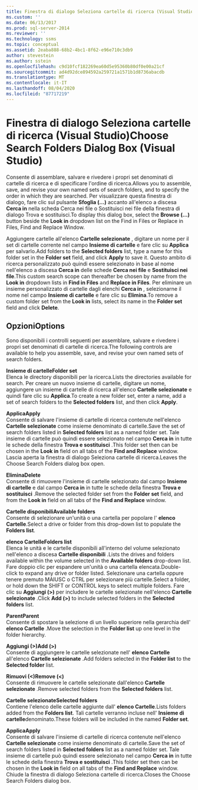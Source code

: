 ```yaml
---
title: Finestra di dialogo Seleziona cartelle di ricerca (Visual Studio) | Microsoft Docs
ms.custom: ''
ms.date: 06/13/2017
ms.prod: sql-server-2014
ms.reviewer: ''
ms.technology: ssms
ms.topic: conceptual
ms.assetid: 2eaba888-68b2-4bc1-8f62-e96e710c3db9
author: stevestein
ms.author: sstein
ms.openlocfilehash: c9d10fcf182269ea60d5e95360b80df0e00a21cf
ms.sourcegitcommit: ad4d92dce894592a259721a1571b1d8736abacdb
ms.translationtype: MT
ms.contentlocale: it-IT
ms.lasthandoff: 08/04/2020
ms.locfileid: "87717219"
---
```

# <a name="choose-search-folders-dialog-box-visual-studio"></a><span data-ttu-id="8df24-102">Finestra di dialogo Seleziona cartelle di ricerca (Visual Studio)</span><span class="sxs-lookup"><span data-stu-id="8df24-102">Choose Search Folders Dialog Box (Visual Studio)</span></span>
  <span data-ttu-id="8df24-103">Consente di assemblare, salvare e rivedere i propri set denominati di cartelle di ricerca e di specificare l'ordine di ricerca.</span><span class="sxs-lookup"><span data-stu-id="8df24-103">Allows you to assemble, save, and revise your own named sets of search folders, and to specify the order in which they are searched.</span></span> <span data-ttu-id="8df24-104">Per visualizzare questa finestra di dialogo, fare clic sul pulsante **Sfoglia (...)** accanto all'elenco a discesa **Cerca in** nella scheda Cerca nei file o Sostituisci nei file della finestra di dialogo Trova e sostituisci.</span><span class="sxs-lookup"><span data-stu-id="8df24-104">To display this dialog box, select the **Browse (...)** button beside the **Look in** dropdown list on the Find in Files or Replace in Files, Find and Replace Window.</span></span>  
  
 <span data-ttu-id="8df24-105">Aggiungere cartelle all'elenco **Cartelle selezionate** , digitare un nome per il set di cartelle corrente nel campo **Insieme di cartelle** e fare clic su **Applica** per salvarlo.</span><span class="sxs-lookup"><span data-stu-id="8df24-105">Add folders to the **Selected folders** list, type a name for this folder set in the **Folder set** field, and click **Apply** to save it.</span></span> <span data-ttu-id="8df24-106">Questo ambito di ricerca personalizzato può quindi essere selezionato in base al nome nell'elenco a discesa **Cerca in** delle schede **Cerca nei file** e **Sostituisci nei file**.</span><span class="sxs-lookup"><span data-stu-id="8df24-106">This custom search scope can thereafter be chosen by name from the **Look in** dropdown lists in **Find in Files** and **Replace in Files**.</span></span> <span data-ttu-id="8df24-107">Per eliminare un insieme personalizzato di cartelle dagli elenchi **Cerca in** , selezionarne il nome nel campo **Insieme di cartelle** e fare clic su **Elimina**.</span><span class="sxs-lookup"><span data-stu-id="8df24-107">To remove a custom folder set from the **Look in** lists, select its name in the **Folder set** field and click **Delete**.</span></span>  
  
## <a name="options"></a><span data-ttu-id="8df24-108">Opzioni</span><span class="sxs-lookup"><span data-stu-id="8df24-108">Options</span></span>  
 <span data-ttu-id="8df24-109">Sono disponibili i controlli seguenti per assemblare, salvare e rivedere i propri set denominati di cartelle di ricerca.</span><span class="sxs-lookup"><span data-stu-id="8df24-109">The following controls are available to help you assemble, save, and revise your own named sets of search folders.</span></span>  
  
 <span data-ttu-id="8df24-110">**Insieme di cartelle**</span><span class="sxs-lookup"><span data-stu-id="8df24-110">**Folder set**</span></span>  
 <span data-ttu-id="8df24-111">Elenca le directory disponibili per la ricerca.</span><span class="sxs-lookup"><span data-stu-id="8df24-111">Lists the directories available for search.</span></span> <span data-ttu-id="8df24-112">Per creare un nuovo insieme di cartelle, digitare un nome, aggiungere un insieme di cartelle di ricerca all'elenco **Cartelle selezionate** e quindi fare clic su **Applica**.</span><span class="sxs-lookup"><span data-stu-id="8df24-112">To create a new folder set, enter a name, add a set of search folders to the **Selected folders** list, and then click **Apply**.</span></span>  
  
 <span data-ttu-id="8df24-113">**Applica**</span><span class="sxs-lookup"><span data-stu-id="8df24-113">**Apply**</span></span>  
 <span data-ttu-id="8df24-114">Consente di salvare l'insieme di cartelle di ricerca contenute nell'elenco **Cartelle selezionate** come insieme denominato di cartelle.</span><span class="sxs-lookup"><span data-stu-id="8df24-114">Save the set of search folders listed in **Selected folders** list as a named folder set.</span></span> <span data-ttu-id="8df24-115">Tale insieme di cartelle può quindi essere selezionato nel campo **Cerca in** in tutte le schede della finestra **Trova e sostituisci** .</span><span class="sxs-lookup"><span data-stu-id="8df24-115">This folder set then can be chosen in the **Look in** field on all tabs of the **Find and Replace** window.</span></span> <span data-ttu-id="8df24-116">Lascia aperta la finestra di dialogo Seleziona cartelle di ricerca.</span><span class="sxs-lookup"><span data-stu-id="8df24-116">Leaves the Choose Search Folders dialog box open.</span></span>  
  
 <span data-ttu-id="8df24-117">**Elimina**</span><span class="sxs-lookup"><span data-stu-id="8df24-117">**Delete**</span></span>  
 <span data-ttu-id="8df24-118">Consente di rimuovere l'insieme di cartelle selezionato dal campo **Insieme di cartelle** e dal campo **Cerca in** in tutte le schede della finestra **Trova e sostituisci** .</span><span class="sxs-lookup"><span data-stu-id="8df24-118">Remove the selected folder set from the **Folder set** field, and from the **Look in** field on all tabs of the **Find and Replace** window.</span></span>  
  
 <span data-ttu-id="8df24-119">**Cartelle disponibili**</span><span class="sxs-lookup"><span data-stu-id="8df24-119">**Available folders**</span></span>  
 <span data-ttu-id="8df24-120">Consente di selezionare un'unità o una cartella per popolare l' **elenco Cartelle**.</span><span class="sxs-lookup"><span data-stu-id="8df24-120">Select a drive or folder from this drop-down list to populate the **Folders list**.</span></span>  
  
 <span data-ttu-id="8df24-121">**elenco Cartelle**</span><span class="sxs-lookup"><span data-stu-id="8df24-121">**Folders list**</span></span>  
 <span data-ttu-id="8df24-122">Elenca le unità e le cartelle disponibili all'interno del volume selezionato nell'elenco a discesa **Cartelle disponibili** .</span><span class="sxs-lookup"><span data-stu-id="8df24-122">Lists the drives and folders available within the volume selected in the **Available folders** drop-down list.</span></span> <span data-ttu-id="8df24-123">Fare doppio clic per espandere un'unità o una cartella elencata.</span><span class="sxs-lookup"><span data-stu-id="8df24-123">Double-click to expand any drive or folder listed.</span></span> <span data-ttu-id="8df24-124">Selezionare una cartella oppure tenere premuto MAIUSC o CTRL per selezionare più cartelle.</span><span class="sxs-lookup"><span data-stu-id="8df24-124">Select a folder, or hold down the SHIFT or CONTROL keys to select multiple folders.</span></span> <span data-ttu-id="8df24-125">Fare clic su **Aggiungi (>)** per includere le cartelle selezionate nell'elenco **Cartelle selezionate** .</span><span class="sxs-lookup"><span data-stu-id="8df24-125">Click **Add (>)** to include selected folders in the **Selected folders** list.</span></span>  
  
 <span data-ttu-id="8df24-126">**Parent**</span><span class="sxs-lookup"><span data-stu-id="8df24-126">**Parent**</span></span>  
 <span data-ttu-id="8df24-127">Consente di spostare la selezione di un livello superiore nella gerarchia dell' **elenco Cartelle** .</span><span class="sxs-lookup"><span data-stu-id="8df24-127">Move the selection in the **Folder list** up one level in the folder hierarchy.</span></span>  
  
 <span data-ttu-id="8df24-128">**Aggiungi (>)**</span><span class="sxs-lookup"><span data-stu-id="8df24-128">**Add (>)**</span></span>  
 <span data-ttu-id="8df24-129">Consente di aggiungere le cartelle selezionate nell' **elenco Cartelle** all'elenco **Cartelle selezionate** .</span><span class="sxs-lookup"><span data-stu-id="8df24-129">Add folders selected in the **Folder list** to the **Selected folder** list.</span></span>  
  
 <span data-ttu-id="8df24-130">**Rimuovi (<)**</span><span class="sxs-lookup"><span data-stu-id="8df24-130">**Remove (<)**</span></span>  
 <span data-ttu-id="8df24-131">Consente di rimuovere le cartelle selezionate dall'elenco **Cartelle selezionate** .</span><span class="sxs-lookup"><span data-stu-id="8df24-131">Remove selected folders from the **Selected folders** list.</span></span>  
  
 <span data-ttu-id="8df24-132">**Cartelle selezionate**</span><span class="sxs-lookup"><span data-stu-id="8df24-132">**Selected folders**</span></span>  
 <span data-ttu-id="8df24-133">Contiene l'elenco delle cartelle aggiunte dall' **elenco Cartelle**.</span><span class="sxs-lookup"><span data-stu-id="8df24-133">Lists folders added from the **Folders list**.</span></span> <span data-ttu-id="8df24-134">Tali cartelle verranno incluse nell' **Insieme di cartelle**denominato.</span><span class="sxs-lookup"><span data-stu-id="8df24-134">These folders will be included in the named **Folder set**.</span></span>  
  
 <span data-ttu-id="8df24-135">**Applica**</span><span class="sxs-lookup"><span data-stu-id="8df24-135">**Apply**</span></span>  
 <span data-ttu-id="8df24-136">Consente di salvare l'insieme di cartelle di ricerca contenute nell'elenco **Cartelle selezionate** come insieme denominato di cartelle.</span><span class="sxs-lookup"><span data-stu-id="8df24-136">Save the set of search folders listed in **Selected folders** list as a named folder set.</span></span> <span data-ttu-id="8df24-137">Tale insieme di cartelle può quindi essere selezionato nel campo **Cerca in** in tutte le schede della finestra **Trova e sostituisci** .</span><span class="sxs-lookup"><span data-stu-id="8df24-137">This folder set then can be chosen in the **Look in** field on all tabs of the **Find and Replace** window.</span></span> <span data-ttu-id="8df24-138">Chiude la finestra di dialogo Seleziona cartelle di ricerca.</span><span class="sxs-lookup"><span data-stu-id="8df24-138">Closes the Choose Search Folders dialog box.</span></span>  

